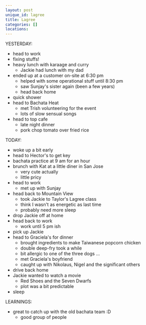 ```yaml
---
layout: post
unique_id: lagree
title: Lagree
categories: []
locations: 
---
```


YESTERDAY:
* head to work
* fixing stuffs!
* heavy lunch with karaage and curry
  * Jackie had lunch with my dad
* ended up at a customer on-site at 6:30 pm
  * helped with some operational stuff until 8:30 pm
  * saw Sunjay's sister again (been a few years)
  * head back home
* quick shower
* head to Bachata Heat
  * met Trish volunteering for the event
  * lots of slow sensual songs
* head to top cafe
  * late night dinner
  * pork chop tomato over fried rice

TODAY:
* woke up a bit early
* head to Hector's to get key
* bachata practice at 9 am for an hour
* brunch with Kat at a little diner in San Jose
  * very cute actually
  * little pricy
* head to work
  * met up with Sunjay
* head back to Mountain View
  * took Jackie to Taylor's Lagree class
  * think I wasn't as energetic as last time
  * probably need more sleep
* drop Jackie off at home
* head back to work
  * work until 5 pm ish
* pick up Jackie
* head to Graciela's for dinner
  * brought ingredients to make Taiwanese popcorn chicken
  * double deep-fry took a while
  * bit allergic to one of the three dogs ...
  * met Graciela's boyfriend
  * caught up with Nikolaus, Nigel and the significant others
* drive back home
* Jackie wanted to watch a movie
  * Red Shoes and the Seven Dwarfs
  * plot was a bit predictable
* sleep

LEARNINGS:
* great to catch up with the old bachata team :D
  * good group of people
